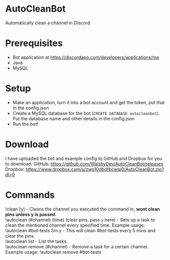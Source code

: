 # AutoCleanBot
Automatically clean a channel in DIscord

# Prerequisites
* Bot application at https://discordapp.com/developers/applications/me
* Java
* MySQL

# Setup
* Make an application, turn it into a bot account and get the token, put that in the config.json
* Create a MySQL database for the bot (`CREATE DATABASE autocleanbot`). Put the database name and other details in the config.json
* Run the bot!

# Download
I have uploaded the bot and example config to GitHub and Dropbox for you to download.
GitHub: https://github.com/WalshyDev/AutoCleanBot/releases
Dropbox: https://www.dropbox.com/s/zwp10dbdfbcwqj0/AutoCleanBot.zip?dl=0

# Commands
!clean \[y\] - Cleans the channel you executed the command in, **wont clean pins unless y is passed**.  
!autoclean (#channel) (time) (clear pins, pass `y` here) - Sets up a task to clean the mentioned channel every specified time. Example usage: !autoclean #bot-tests 5m y - This will clean #bot-tests every 5 mins and clear the pins.  
!autoclean list - List the tasks.  
!autoclean remove (#channel) - Remove a task for a certain channel. Example usage: !autoclean remove #bot-tests
